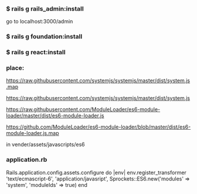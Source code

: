 

### $ rails g rails_admin:install
go to localhost:3000/admin

### $ rails g foundation:install

### $ rails g react:install

### place:
https://raw.githubusercontent.com/systemjs/systemjs/master/dist/system.js.map

https://raw.githubusercontent.com/systemjs/systemjs/master/dist/system.js

https://raw.githubusercontent.com/ModuleLoader/es6-module-loader/master/dist/es6-module-loader.js

https://github.com/ModuleLoader/es6-module-loader/blob/master/dist/es6-module-loader.js.map

in
vender/assets/javascripts/es6


### application.rb

Rails.application.config.assets.configure do |env|
  env.register_transformer 'text/ecmascript-6', 'application/javasript',
    Sprockets::ES6.new('modules' => 'system', 'moduleIds' => true)
end
